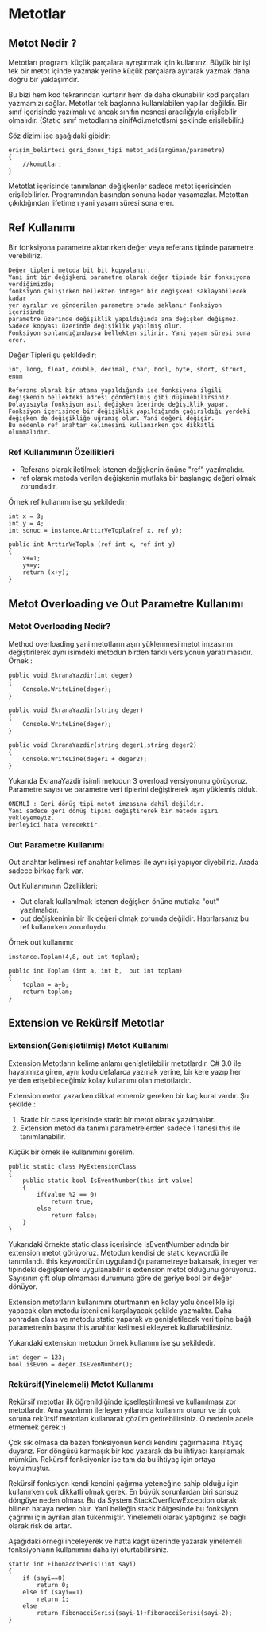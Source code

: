 # Metotlar
## Metot Nedir ?
Metotları programı küçük parçalara ayrıştırmak için kullanırız. Büyük bir işi tek bir metot içinde yazmak yerine küçük parçalara ayırarak yazmak daha doğru bir yaklaşımdır.

Bu bizi hem kod tekrarından kurtarır hem de daha okunabilir kod parçaları yazmamızı sağlar. Metotlar tek başlarına kullanılabilen yapılar değildir. Bir sınıf içerisinde yazılmalı ve ancak sınıfın nesnesi aracılığıyla erişilebilir olmalıdır. (Static sınıf metodlarına sinifAdi.metotIsmi şeklinde erişilebilir.)

Söz dizimi ise aşağıdaki gibidir:
```
erişim_belirteci geri_donus_tipi metot_adi(argüman/parametre)
{
	//komutlar;
}
```

Metotlat içerisinde tanımlanan değişkenler sadece metot içerisinden erişilebilirler. Programından başından sonuna kadar yaşamazlar. Metottan çıkıldığından lifetime ı yani yaşam süresi sona erer.

## Ref Kullanımı
Bir fonksiyona parametre aktarırken değer veya referans tipinde parametre verebiliriz.
```
Değer tipleri metoda bit bit kopyalanır. 
Yani int bir değişkeni parametre olarak değer tipinde bir fonksiyona verdiğimizde; 
fonksiyon çalışırken bellekten integer bir değişkeni saklayabilecek kadar
yer ayrılır ve gönderilen parametre orada saklanır Fonksiyon içerisinde
parametre üzerinde değişiklik yapıldığında ana değişken değişmez. 
Sadece kopyası üzerinde değişiklik yapılmış olur. 
Fonksiyon sonlandığındaysa bellekten silinir. Yani yaşam süresi sona erer.
```

Değer Tipleri şu şekildedir; 
```
int, long, float, double, decimal, char, bool, byte, short, struct, enum
```
```
Referans olarak bir atama yapıldığında ise fonksiyona ilgili 
değişkenin bellekteki adresi gönderilmiş gibi düşünebilirsiniz. 
Dolayısıyla fonksiyon asıl değişken üzerinde değişiklik yapar. 
Fonksiyon içerisinde bir değişiklik yapıldığında çağırıldığı yerdeki 
değişken de değişikliğe uğramış olur. Yani değeri değişir. 
Bu nedenle ref anahtar kelimesini kullanırken çok dikkatli olunmalıdır.
```
### Ref Kullanımının Özellikleri
* Referans olarak iletilmek istenen değişkenin önüne "ref" yazılmalıdır.
* ref olarak metoda verilen değişkenin mutlaka bir başlangıç değeri olmak zorundadır.

Örnek ref kullanımı ise şu şekildedir;
```
int x = 3;
int y = 4;
int sonuc = instance.ArttırVeTopla(ref x, ref y);

public int ArttırVeTopla (ref int x, ref int y)
{
    x+=1;
    y+=y;
    return (x+y);
}
```
## Metot Overloading ve Out Parametre Kullanımı
### Metot Overloading Nedir?
Method overloading yani metotların aşırı yüklenmesi metot imzasının değiştirilerek aynı isimdeki metodun birden farklı versiyonun yaratılmasıdır.
Örnek :
```
public void EkranaYazdir(int deger)
{
    Console.WriteLine(deger);
}

public void EkranaYazdir(string deger)
{
    Console.WriteLine(deger);
}

public void EkranaYazdir(string deger1,string deger2)
{
    Console.WriteLine(deger1 + deger2);
}
```
Yukarıda EkranaYazdir isimli metodun 3 overload versiyonunu görüyoruz. Parametre sayısı ve parametre veri tiplerini değiştirerek aşırı yüklemiş olduk.
```
ÖNEMLİ : Geri dönüş tipi metot imzasına dahil değildir. 
Yani sadece geri dönüş tipini değiştirerek bir metodu aşırı yükleyemeyiz. 
Derleyici hata verecektir.
```

### Out Parametre Kullanımı
Out anahtar kelimesi ref anahtar kelimesi ile aynı işi yapıyor diyebiliriz. Arada sadece birkaç fark var.

Out Kullanımının Özellikleri:
* Out olarak kullanılmak istenen değişken önüne mutlaka "out" yazılmalıdır.
* out değişkeninin bir ilk değeri olmak zorunda değildir. Hatırlarsanız bu ref kullanırken zorunluydu.

Örnek out kullanımı:

```
instance.Toplam(4,8, out int toplam);

public int Toplam (int a, int b,  out int toplam)
{
    toplam = a+b;
    return toplam;
}
```

## Extension ve Rekürsif Metotlar
### Extension(Genişletilmiş) Metot Kullanımı
Extension Metotların kelime anlamı genişletilebilir metotlardır. C# 3.0 ile hayatımıza giren, aynı kodu defalarca yazmak yerine, bir kere yazıp her yerden erişebileceğimiz kolay kullanımı olan metotlardır.

Extension metot yazarken dikkat etmemiz gereken bir kaç kural vardır. Şu şekilde :

1. Static bir class içerisinde static bir metot olarak yazılmalılar.
2. Extension metod da tanımlı parametrelerden sadece 1 tanesi this ile tanımlanabilir.

Küçük bir örnek ile kullanımını görelim.
```
public static class MyExtensionClass
{
    public static bool IsEventNumber(this int value)
    {
        if(value %2 == 0)
            return true;
        else
            return false;
    }
}
```

Yukarıdaki örnekte static class içerisinde IsEventNumber adında bir extension metot görüyoruz. Metodun kendisi de static keywordü ile tanımlandı. this keywordünün uygulandığı parametreye bakarsak, integer ver tipindeki değişkenlere uygulanabilir is extension metot olduğunu görüyoruz. Sayısının çift olup olmaması durumuna göre de geriye bool bir değer dönüyor.

Extension metotların kullanımını oturtmanın en kolay yolu öncelikle işi yapacak olan metodu istenileni karşılayacak şekilde yazmaktır. Daha sonradan class ve metodu static yaparak ve genişletilecek veri tipine bağlı parametrenin başına this anahtar kelimesi ekleyerek kullanabilirsiniz.

Yukarıdaki extension metodun örnek kullanımı ise şu şekildedir.

```
int deger = 123;
bool isEven = deger.IsEvenNumber();
``` 

### Rekürsif(Yinelemeli) Metot Kullanımı
Rekürsif metotlar ilk öğrenildiğinde içselleştirilmesi ve kullanılması zor metotlardır. Ama yazılımın ilerleyen yıllarında kullanımı oturur ve bir çok soruna rekürsif metotları kullanarak çözüm getirebilirsiniz. O nedenle acele etmemek gerek :)

Çok sık olmasa da bazen fonksiyonun kendi kendini çağırmasına ihtiyaç duyarız. For döngüsü karmaşık bir kod yazarak da bu ihtiyacı karşılamak mümkün. Rekürsif fonksiyonlar ise tam da bu ihtiyaç için ortaya koyulmuştur.

Rekürsif fonksiyon kendi kendini çağırma yeteneğine sahip olduğu için kullanırken çok dikkatli olmak gerek. En büyük sorunlardan biri sonsuz döngüye neden olması. Bu da System.StackOverflowException olarak bilinen hataya neden olur. Yani belleğin stack bölgesinde bu fonksiyon çağrımı için ayrılan alan tükenmiştir. Yinelemeli olarak yaptığınız işe bağlı olarak risk de artar.

Aşağıdaki örneği inceleyerek ve hatta kağıt üzerinde yazarak yinelemeli fonksiyonların kullanımını daha iyi oturtabilirsiniz.

```
static int FibonacciSerisi(int sayi)
{  
    if (sayi==0)
        return 0;
    else if (sayi==1)
        return 1;
    else
        return FibonacciSerisi(sayi-1)+FibonacciSerisi(sayi-2);
}
```